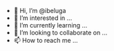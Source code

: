 - 👋 Hi, I’m @ibeluga
- 👀 I’m interested in ...
- 🌱 I’m currently learning ...
- 💞️ I’m looking to collaborate on ...
- 📫 How to reach me ...

<!---
ibeluga/ibeluga is a ✨ special ✨ repository because its `README.md` (this file) appears on your GitHub profile.
You can click the Preview link to take a look at your changes.
--->
